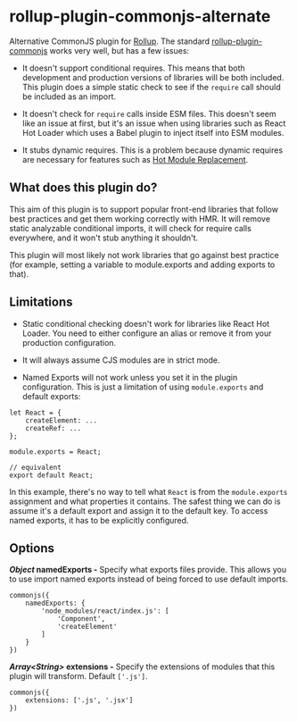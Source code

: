 # rollup-plugin-commonjs-alternate

Alternative CommonJS plugin for [Rollup](https://rollupjs.org). 
The standard [rollup-plugin-commonjs](https://github.com/rollup/rollup-plugin-commonjs) works very well, but has a few issues:

* It doesn't support conditional requires. This means that both development and production versions of libraries will be both included. This plugin does a simple static check to see if the ```require``` call should be included as an import.

* It doesn't check for ```require``` calls inside ESM files. This doesn't seem like an issue at first, but it's an issue when using libraries such as React Hot Loader which uses a Babel plugin to inject itself into ESM modules.

* It stubs dynamic requires. This is a problem because dynamic requires are necessary for features such as [Hot Module Replacement](https://github.com/PepsRyuu/nollup).

## What does this plugin do?

This aim of this plugin is to support popular front-end libraries that follow best practices and get them working correctly with HMR.
It will remove static analyzable conditional imports, it will check for require calls everywhere, and it won't stub anything it shouldn't.

This plugin will most likely not work libraries that go against best practice (for example, setting a variable to module.exports and adding exports to that).

## Limitations

* Static conditional checking doesn't work for libraries like React Hot Loader. You need to either configure an alias or remove it from your production configuration.

* It will always assume CJS modules are in strict mode.

* Named Exports will not work unless you set it in the plugin configuration. This is just a limitation of using ```module.exports``` and default exports:

```
let React = {
    createElement: ...
    createRef: ...
};

module.exports = React;

// equivalent
export default React;
```

In this example, there's no way to tell what ```React``` is from the ```module.exports``` assignment and what properties it contains. The safest thing we can do is assume it's a default export and assign it to the default key. To access named exports, it has to be explicitly configured.

## Options

***Object* namedExports -** Specify what exports files provide. This allows you to use import named exports instead of being forced to use default imports.

```
commonjs({
    namedExports: {
        'node_modules/react/index.js': [
            'Component',
            'createElement'
        ]
    }
})
```

***Array&lt;String&gt;* extensions -** Specify the extensions of modules that this plugin will transform. Default ```['.js']```.

```
commonjs({
    extensions: ['.js', '.jsx']
})
```